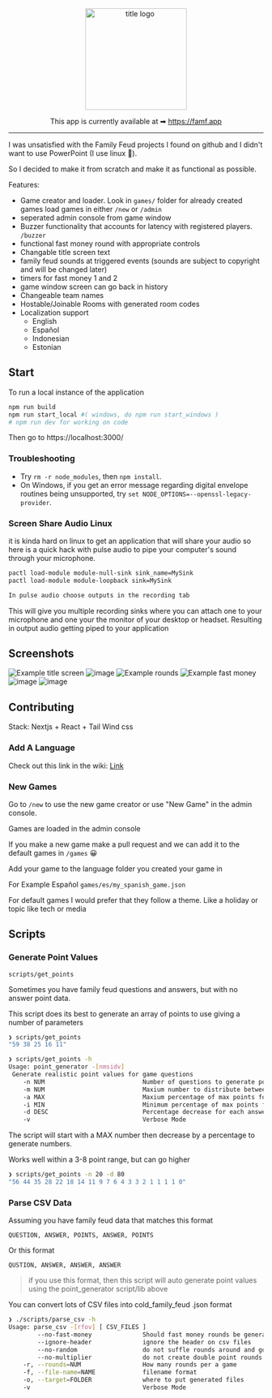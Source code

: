 <div align="center">
<img src="./public/title.png" alt="title logo" width="200"/>
  
This app is currently available at ➡ https://famf.app

</div>

---

I was unsatisfied with the Family Feud projects
I found on github and I didn't want to use PowerPoint (I use linux 🐧).

So I decided to make it from scratch and make it as functional as possible.

Features:

- Game creator and loader. Look in `games/` folder for already created games
  load games in either `/new` or `/admin`
- seperated admin console from game window
- Buzzer functionality that accounts for latency with registered players. `/buzzer`
- functional fast money round with appropriate controls
- Changable title screen text
- family feud sounds at triggered events
  (sounds are subject to copyright and will be changed later)
- timers for fast money 1 and 2
- game window screen can go back in history
- Changeable team names
- Hostable/Joinable Rooms with generated room codes
- Localization support
  - English
  - Español
  - Indonesian
  - Estonian

## Start

To run a local instance of the application

```sh
npm run build
npm run start_local #( windows, do npm run start_windows )
# npm run dev for working on code
```

Then go to https://localhost:3000/

### Troubleshooting

- Try `rm -r node_modules`, then `npm install`.
- On Windows, if you get an error message regarding digital envelope routines being unsupported, try `set NODE_OPTIONS=--openssl-legacy-provider`.

### Screen Share Audio Linux

it is kinda hard on linux to get an application that will share your audio so here is a quick hack
with pulse audio to pipe your computer's sound through your microphone.

```sh
pactl load-module module-null-sink sink_name=MySink
pactl load-module module-loopback sink=MySink

In pulse audio choose outputs in the recording tab

```

This will give you multiple recording sinks where you can attach one to your microphone and
one your the monitor of your desktop or headset. Resulting in output audio getting piped to your application

## Screenshots

![Example title screen](doc/example_title.png)
![image](https://user-images.githubusercontent.com/36175703/121817731-5589ce80-cc40-11eb-97d5-e5abcc7107ee.png)
![Example rounds](doc/example_rounds.png)
![Example fast money ](doc/example_fast_money.png)
![image](https://user-images.githubusercontent.com/36175703/121817749-70f4d980-cc40-11eb-9142-7e48ec7814a0.png)
![image](https://user-images.githubusercontent.com/36175703/114311740-2c688880-9aad-11eb-8c68-acc1a687fd1e.png)

## Contributing

Stack: Nextjs + React + Tail Wind css

### Add A Language

Check out this link in the wiki: [Link](https://github.com/joshzcold/Cold-Family-Feud/wiki/Add-A-New-Language)

### New Games

Go to `/new` to use the new game creator or use "New Game" in the admin console.

Games are loaded in the admin console

If you make a new game make a pull request
and we can add it to the default games in `/games` 😀

Add your game to the language folder you created your game in

For Example Español `games/es/my_spanish_game.json`

For default games I would prefer that they follow a theme.
Like a holiday or topic like tech or media

## Scripts

### Generate Point Values

`scripts/get_points`

Sometimes you have family feud questions and answers, but with no answer point data.

This script does its best to generate an array of points to use giving a number of parameters

```sh
❯ scripts/get_points
"59 38 25 16 11"

❯ scripts/get_points -h
Usage: point_generator -[nmsidv]
 Generate realistic point values for game questions
    -n NUM                           Number of questions to generate points for. Defaults to 5
    -m NUM                           Maxium number to distribute between questions. Defaults to 100
    -a MAX                           Maxium percentage of max points for top answer. Defaults to 60% of max number
    -i MIN                           Minimum percentage of max points for top answer. Defaults to 10% of max number
    -d DESC                          Percentage decrease for each answer after top. Defaults to 66
    -v                               Verbose Mode
```

The script will start with a MAX number then decrease by a percentage to generate numbers.

Works well within a 3-8 point range, but can go higher

```sh
❯ scripts/get_points -n 20 -d 80
"56 44 35 28 22 18 14 11 9 7 6 4 3 3 2 1 1 1 1 0"
```

### Parse CSV Data

Assuming you have family feud data that matches this format

```csv
QUESTION, ANSWER, POINTS, ANSWER, POINTS
```

Or this format

```csv
QUSTION, ANSWER, ANSWER, ANSWER
```

> if you use this format, then this script will auto generate point values
> using the point_generator script/lib above

You can convert lots of CSV files into cold_family_feud .json format

```sh
❯ ./scripts/parse_csv -h
Usage: parse_csv -[rfov] [ CSV_FILES ]
        --no-fast-money              Should fast money rounds be generated
        --ignore-header              ignore the header on csv files
        --no-random                  do not suffle rounds around and go in order of reading files
        --no-multiplier              do not create double point rounds half way through the game
    -r, --rounds=NUM                 How many rounds per a game
    -f, --file-name=NAME             filename format
    -o, --target=FOLDER              where to put generated files
    -v                               Verbose Mode
```
